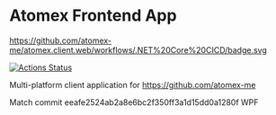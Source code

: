 # Atomex Frontend App

https://github.com/atomex-me/atomex.client.web/workflows/.NET%20Core%20CICD/badge.svg

[![Actions Status](https://github.com/atomex-me/workflows/.NET%20Core%20CICD/badge.svg)](https://github.com/atomex-me/atomex.client.web/actions)

Multi-platform client application for https://github.com/atomex-me

Match commit eeafe2524ab2a8e6bc2f350ff3a1d15dd0a1280f WPF
